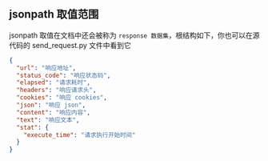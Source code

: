 ## jsonpath 取值范围

jsonpath 取值在文档中还会被称为 `response 数据集`，根结构如下，你也可以在源代码的 send_request.py 文件中看到它

```json
{
  "url": "响应地址",
  "status_code": "响应状态码",
  "elapsed": "请求耗时",
  "headers": "响应请求头",
  "cookies": "响应 cookies",
  "json": "响应 json",
  "content": "响应内容",
  "text": "响应文本",
  "stat": {
    "execute_time": "请求执行开始时间"
  }
}
```
